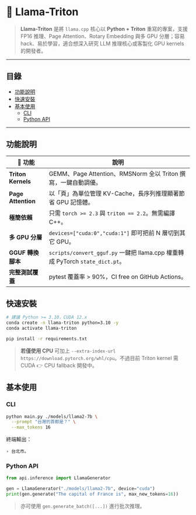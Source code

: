 
# 🐉 **Llama-Triton** 


> **Llama-Triton** 是將 `llama.cpp` 核心以 **Python + Triton** 重寫的專案，支援 FP16 推理、Page Attention、Rotary Embedding 與多 GPU 分層；容易 hack、易於學習，適合想深入研究 LLM 推理核心或客製化 GPU kernels 的開發者。

---

## 目錄

- [功能說明](#功能說明)
- [快速安裝](#快速安裝)
- [基本使用](#基本使用)
  - [CLI](#cli)
  - [Python API](#python-api)


---

## 功能說明

| 🎯 功能 | 說明 |
|---------|------|
| **Triton Kernels** | GEMM、Page Attention、RMSNorm 全以 Triton 撰寫，一鍵自動調優。 |
| **Page Attention** | 以「頁」為單位管理 KV-Cache，長序列推理顯著節省 GPU 記憶體。 |
| **極簡依賴** | 只需 `torch >= 2.3` 與 `triton == 2.2`。無需編譯 C++。 |
| **多 GPU 分層** | `devices=["cuda:0","cuda:1"]` 即可把前 N 層切到其它 GPU。 |
| **GGUF 轉換腳本** | `scripts/convert_gguf.py` 一鍵把 llama.cpp 權重轉成 PyTorch `state_dict.pt`。 |
| **完整測試覆蓋** | pytest 覆蓋率 > 90%，CI free on GitHub Actions。 |


## 快速安裝

```bash
# 建議 Python >= 3.10，CUDA 12.x
conda create -n llama-triton python=3.10 -y
conda activate llama-triton

pip install -r requirements.txt
```

> **若僅使用 CPU** 可加上 `--extra-index-url https://download.pytorch.org/whl/cpu`。不過目前 Triton kernel 需 CUDA 👉 CPU fallback 開發中。

## 基本使用

### CLI

```bash
python main.py ./models/llama2-7b \
  --prompt "台灣的首都是？" \
  --max_tokens 16
```

終端輸出：

```text
› 台北市。
```

### Python API

```python
from api.inference import LlamaGenerator

gen = LlamaGenerator("./models/llama2-7b", device="cuda")
print(gen.generate("The capital of France is", max_new_tokens=16))
```

> 亦可使用 `gen.generate_batch([...])` 進行批次推理。



